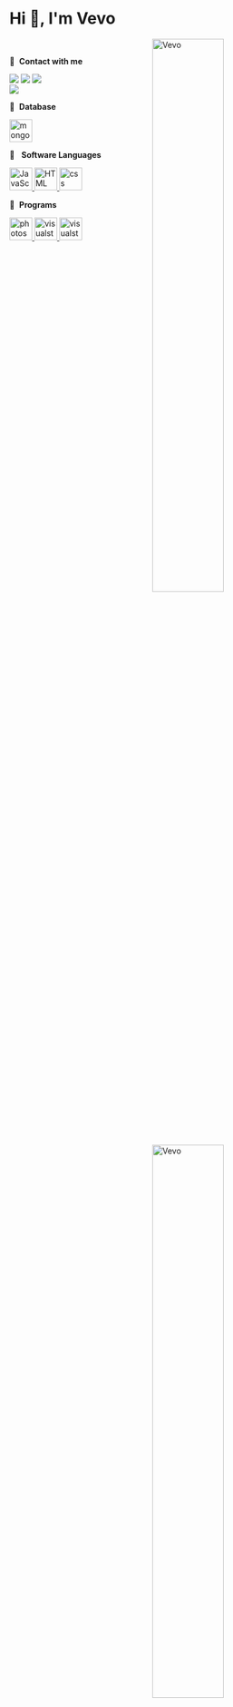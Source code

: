 # Hi 👋, I'm Vevo

<p><img align="right" width="50%" src="https://github-readme-stats.vercel.app/api/top-langs?username=seavortex&theme=dark&show_icons=true&locale=en&layout=compact" alt="Vevo"  /></p><p>&nbsp;<img align="right" width="50%" src="https://github-readme-stats.vercel.app/api?username=SeaVortex&theme=dark&show_icons=true&locale=en" alt="Vevo"  ></p>
                  
🔗 &nbsp;**Contact with me**
<p align="left">
<a href="https://discord.com/devmind" target"blank_"><img src="https://pbs.twimg.com/profile_images/1436721186872958976/Kxa_g_kn_50x50.jpg"></a>
<a href="https://open.spotify.com/user/ukjorgf2en4hohso5hq2kb9ze" target"blank_"><img src="https://img.shields.io/badge/Spotify%20-1ed760.svg?&style=for-the-badge&logo=spotify&logoColor=white"></a>
<a href="https://instagram.com/seavortex" target"blank_"><img src="https://img.shields.io/badge/INSTAGRAM%20-DC3175.svg?&style=for-the-badge&logo=instagram&logoColor=white"></a>
</br><img src="https://komarev.com/ghpvc/?username=SeaVortex&color=dc143c"/>

🔗 &nbsp;**Database**
<p align="left">
<a href="https://www.mongodb.com" target="_blank"> <img src="https://cdn.iconscout.com/icon/free/png-256/mongodb-3629020-3030245.png" alt="mongodb" width="40" height="40"/> </a>
  
🔗 &nbsp; **Software Languages**
<p align="left">  
<a href="#" target="_blank"> <img src="https://turkmenzaman.com/assets/images/javascript-39417.png" alt="JavaScript" width="40" height="40"/> </a>
<a href="#" target="_blank"> <img src="https://cdn-icons-png.flaticon.com/512/732/732212.png" alt="HTML" width="40" height="40"/> </a>
<a href="#" target="_blank"> <img src="https://static.cdnlogo.com/logos/c/18/css.svg" alt="css" width="40" height="40"/> </a>
  
🔗 &nbsp;**Programs**
<p align="left">
<a href="https://code.visualstudio.com/" target="_blank"> <img src="https://upload.wikimedia.org/wikipedia/commons/thumb/a/af/Adobe_Photoshop_CC_icon.svg/1051px-Adobe_Photoshop_CC_icon.svg.png" alt="photoshop" width="40" height="40"/> </a>
<a href="https://www.photoshop.com/en" target="_blank"> <img src="https://upload.wikimedia.org/wikipedia/commons/thumb/9/9a/Visual_Studio_Code_1.35_icon.svg/2048px-Visual_Studio_Code_1.35_icon.svg.png" alt="visualstudio" width="40" height="40"/> </a>
<a href="https://nodejs.org/en/" target="_blank"> <img src="https://www.pikpng.com/pngl/b/430-4309640_js-logo-nodejs-logo-clipart.png" alt="visualstudio" width="40" height="40"/> </a>  
